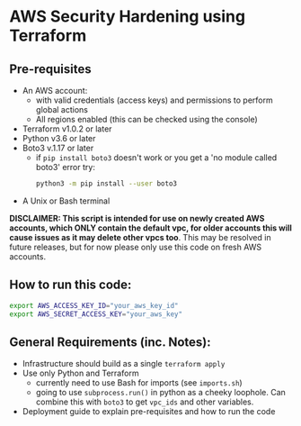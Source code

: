 # AWS Security Hardening using Terraform

## Pre-requisites
- An AWS account:
    -  with valid credentials (access keys) and permissions to perform global actions
    - All regions enabled (this can be checked using the console)
- Terraform v1.0.2 or later
- Python v3.6 or later
- Boto3 v.1.17 or later
    - if `pip install boto3` doesn't work or you get a 'no module called boto3' error try: 
        ```bash
        python3 -m pip install --user boto3
        ```
- A Unix or Bash terminal 

**DISCLAIMER: This script is intended for use on newly created AWS accounts, which ONLY contain the default vpc, for older accounts this will cause issues as it may delete other vpcs too**. This may be resolved in future releases, but for now please only use this code on fresh AWS accounts. 

## How to run this code:
```bash
export AWS_ACCESS_KEY_ID="your_aws_key_id"
export AWS_SECRET_ACCESS_KEY="your_aws_key"
```
## General Requirements (inc. Notes):
- Infrastructure should build as a single `terraform apply`
- Use only Python and Terraform
    - currently need to use Bash for imports (see `imports.sh`)
    - going to use `subprocess.run()` in python as a cheeky loophole. Can combine this with `boto3` to get `vpc_ids` and other variables. 
- Deployment guide to explain pre-requisites and how to run the code 